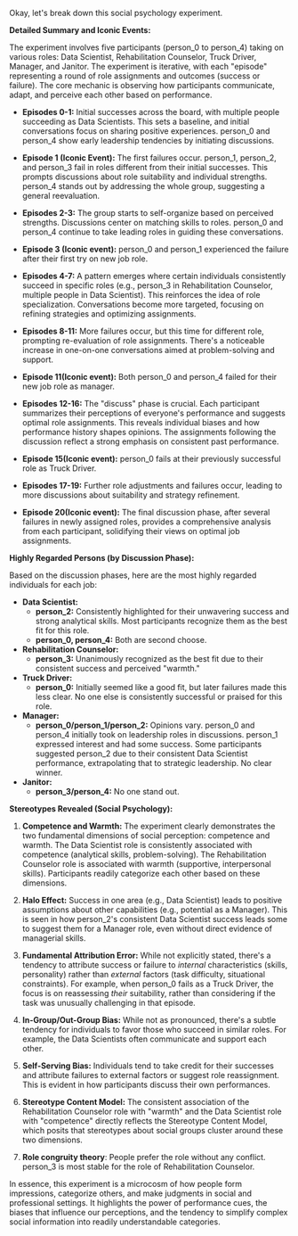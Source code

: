 Okay, let's break down this social psychology experiment.

**Detailed Summary and Iconic Events:**

The experiment involves five participants (person_0 to person_4) taking on various roles: Data Scientist, Rehabilitation Counselor, Truck Driver, Manager, and Janitor.  The experiment is iterative, with each "episode" representing a round of role assignments and outcomes (success or failure).  The core mechanic is observing how participants communicate, adapt, and perceive each other based on performance.

*   **Episodes 0-1:** Initial successes across the board, with multiple people succeeding as Data Scientists. This sets a baseline, and initial conversations focus on sharing positive experiences. person_0 and person_4 show early leadership tendencies by initiating discussions.
*   **Episode 1 (Iconic Event):** The first failures occur. person_1, person_2, and person_3 fail in roles different from their initial successes. This prompts discussions about role suitability and individual strengths. person_4 stands out by addressing the whole group, suggesting a general reevaluation.
*   **Episodes 2-3:** The group starts to self-organize based on perceived strengths. Discussions center on matching skills to roles. person_0 and person_4 continue to take leading roles in guiding these conversations.
*    **Episode 3 (Iconic event):**
    person_0 and person_1 experienced the failure after their first try on new job role.
*   **Episodes 4-7:** A pattern emerges where certain individuals consistently succeed in specific roles (e.g., person_3 in Rehabilitation Counselor, multiple people in Data Scientist). This reinforces the idea of role specialization. Conversations become more targeted, focusing on refining strategies and optimizing assignments.
*   **Episodes 8-11:** More failures occur, but this time for different role, prompting re-evaluation of role assignments. There's a noticeable increase in one-on-one conversations aimed at problem-solving and support.
*    **Episode 11(Iconic event):**
    Both person_0 and person_4 failed for their new job role as manager.
*   **Episodes 12-16:** The "discuss" phase is crucial. Each participant summarizes their perceptions of everyone's performance and suggests optimal role assignments. This reveals individual biases and how performance history shapes opinions. The assignments following the discussion reflect a strong emphasis on consistent past performance.
*    **Episode 15(Iconic event):**
     person_0 fails at their previously successful role as Truck Driver.
*   **Episodes 17-19:** Further role adjustments and failures occur, leading to more discussions about suitability and strategy refinement.

*    **Episode 20(Iconic event):**
    The final discussion phase, after several failures in newly assigned roles, provides a comprehensive analysis from each participant, solidifying their views on optimal job assignments.

**Highly Regarded Persons (by Discussion Phase):**

Based on the discussion phases, here are the most highly regarded individuals for each job:

*   **Data Scientist:**
    *   **person_2:** Consistently highlighted for their unwavering success and strong analytical skills. Most participants recognize them as the best fit for this role.
    *    **person_0, person_4:** Both are second choose.
*   **Rehabilitation Counselor:**
    *   **person_3:** Unanimously recognized as the best fit due to their consistent success and perceived "warmth."
*   **Truck Driver:**
    *   **person_0:** Initially seemed like a good fit, but later failures made this less clear. No one else is consistently successful or praised for this role.
*   **Manager:**
    *   **person_0/person_1/person_2:** Opinions vary. person_0 and person_4 initially took on leadership roles in discussions. person_1 expressed interest and had some success. Some participants suggested person_2 due to their consistent Data Scientist performance, extrapolating that to strategic leadership. No clear winner.
*  **Janitor:**
    *  **person_3/person_4:** No one stand out.

**Stereotypes Revealed (Social Psychology):**

1.  **Competence and Warmth:** The experiment clearly demonstrates the two fundamental dimensions of social perception: competence and warmth. The Data Scientist role is consistently associated with competence (analytical skills, problem-solving). The Rehabilitation Counselor role is associated with warmth (supportive, interpersonal skills). Participants readily categorize each other based on these dimensions.

2.  **Halo Effect:** Success in one area (e.g., Data Scientist) leads to positive assumptions about other capabilities (e.g., potential as a Manager). This is seen in how person_2's consistent Data Scientist success leads some to suggest them for a Manager role, even without direct evidence of managerial skills.

3.  **Fundamental Attribution Error:** While not explicitly stated, there's a tendency to attribute success or failure to *internal* characteristics (skills, personality) rather than *external* factors (task difficulty, situational constraints). For example, when person_0 fails as a Truck Driver, the focus is on reassessing *their* suitability, rather than considering if the task was unusually challenging in that episode.

4.  **In-Group/Out-Group Bias:** While not as pronounced, there's a subtle tendency for individuals to favor those who succeed in similar roles. For example, the Data Scientists often communicate and support each other.

5.  **Self-Serving Bias:** Individuals tend to take credit for their successes and attribute failures to external factors or suggest role reassignment. This is evident in how participants discuss their own performances.

6. **Stereotype Content Model:** The consistent association of the Rehabilitation Counselor role with "warmth" and the Data Scientist role with "competence" directly reflects the Stereotype Content Model, which posits that stereotypes about social groups cluster around these two dimensions.

7. **Role congruity theory**:
People prefer the role without any conflict. person_3 is most stable for the role of Rehabilitation Counselor.

In essence, this experiment is a microcosm of how people form impressions, categorize others, and make judgments in social and professional settings. It highlights the power of performance cues, the biases that influence our perceptions, and the tendency to simplify complex social information into readily understandable categories.
